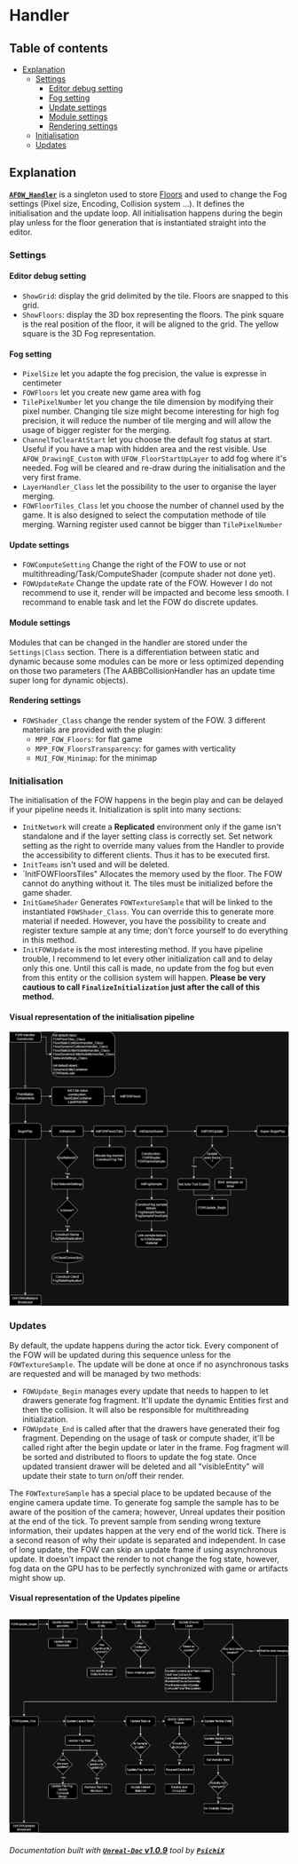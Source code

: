 # Handler

## Table of contents

- [Explanation](#explanation)
    - [Settings](#settings)
        - [Editor debug setting](#editor-debug-setting)
        - [Fog setting](#fog-setting)
        - [Update settings](#update-settings)
        - [Module settings](#module-settings)
        - [Rendering settings](#rendering-settings)
    - [Initialisation](#initialisation)
    - [Updates](#updates)

## Explanation

[**`AFOW_Handler`**](/reference/classes/AFOW_Handler.md) is a singleton used to store [Floors](Floor.md)
and used to change the Fog settings (Pixel size, Encoding, Collision system ...). It defines
the initialisation and the update loop. All initialisation happens during the begin play unless
for the floor generation that is instantiated straight into the editor.

### Settings

#### Editor debug setting
- `ShowGrid`: display the grid delimited by the tile. Floors are snapped to this grid.
- `ShowFloors`: display the 3D box representing the floors. The pink square is the real position of 
the floor, it will be aligned to the grid. The yellow square is the 3D Fog representation.

#### Fog setting
- `PixelSize` let you adapte the fog precision, the value is expresse in centimeter 
- `FOWFloors` let you create new game area with fog
- `TilePixelNumber` let you change the tile dimension by modifying their pixel number. Changing
tile size might become interesting for high fog precision, it will reduce the number of tile
merging and will allow the usage of bigger register for the merging.
- `ChannelToClearAtStart` let you choose the default fog status at start. Useful if you
have a map with hidden area and the rest visible. Use `AFOW_DrawingE_Custom` with `UFOW_FloorStartUpLayer`
to add fog where it's needed. Fog will be cleared and re-draw during the initialisation and the very first frame.
- `LayerHandler_Class` let the possibility to the user to organise the layer merging.
- `FOWFloorTiles_Class` let you choose the number of channel used by the game. It is also designed to select
the computation methode of tile merging. Warning register used cannot be bigger than `TilePixelNumber`

#### Update settings
- `FOWComputeSetting` Change the right of the FOW to use or not multithreading/Task/ComputeShader (compute shader not done yet).
- `FOWUpdateRate` Change the update rate of the FOW. However I do not recommend to use it, render will be impacted
and become less smooth. I recommand to enable task and let the FOW do discrete updates.

#### Module settings
Modules that can be changed in the handler are stored under the `Settings|Class` section. There is
a differentiation between static and dynamic because some modules can be more or less optimized 
depending on those two parameters (The AABBCollisionHandler has an update time super long for dynamic objects).

#### Rendering settings
- `FOWShader_Class` change the render system of the FOW. 3 different materials are provided
with the plugin:
    - `MPP_FOW_Floors`: for flat game 
    - `MPP_FOW_FloorsTransparency`: for games with verticality
    - `MUI_FOW_Minimap`: for the minimap

### Initialisation

The initialisation of the FOW happens in the begin play and can be delayed if your pipeline needs it.
Initialization is split into many sections:

- `InitNetwork` will create a **Replicated** environment only if the game isn't standalone and if
the layer setting class is correctly set. Set network setting as the right to override many values
from the Handler to provide the accessibility to different clients. Thus it has to be executed first.
- `InitTeams` isn't used and will be deleted.
- `InitFOWFloorsTiles" Allocates the memory used by the floor. The FOW cannot do anything without it.
The tiles must be initialized before the game shader.
- `InitGameShader` Generates `FOWTextureSample` that will be linked to the instantiated `FOWShader_Class`.
You can override this to generate more material if needed. However, you have the possibility to create
and register texture sample at any time; don't force yourself to do everything in this method.
- `InitFOWUpdate` is the most interesting method. If you have pipeline trouble, I recommend to let every
other initialization call and to delay only this one. Until this call is made, no update from the fog but 
even from this entity or the collision system will happen. **Please be very cautious to call `FinalizeInitialization`
just after the call of this method.**

#### Visual representation of the initialisation pipeline

![FOWHandler initialisation pipeline](../../assets/FOWInitialisation.drawio.png)

### Updates

By default, the update happens during the actor tick. Every component of the FOW will be updated during
this sequence unless for the `FOWTextureSample`. The update will be done at once if no asynchronous
tasks are requested and will be managed by two methods:

- `FOWUpdate_Begin` manages every update that needs to happen to let drawers generate fog fragment.
It'll update the dynamic Entities first and then the collision. It will also be responsible for multithreading
initialization.
- `FOWUpdate_End` is called after that the drawers have generated their fog fragment. Depending on the usage
of task or compute shader, it'll be called right after the begin update or later in the frame. Fog fragment
will be sorted and distributed to floors to update the fog state. Once updated transient drawer will be deleted
and all "visibleEntity" will update their state to turn on/off their render.

The `FOWTextureSample` has a special place to be updated because of the engine camera update time. To generate
fog sample the sample has to be aware of the position of the camera; however, Unreal updates their position at
the end of the tick. To prevent sample from sending wrong texture information, their updates happen at the very
end of the world tick. There is a second reason of why their update is separated and independent. In case
of long update, the FOW can skip an update frame if using asynchronous update. It doesn't impact the render 
to not change the fog state, however, fog data on the GPU has to be perfectly synchronized with game or 
artifacts might show up.

#### Visual representation of the Updates pipeline

![FOWHandler update pipeline](../../assets/FOWUpdate.drawio.png)
---
_Documentation built with [**`Unreal-Doc` v1.0.9**](https://github.com/PsichiX/unreal-doc) tool by [**`PsichiX`**](https://github.com/PsichiX)_